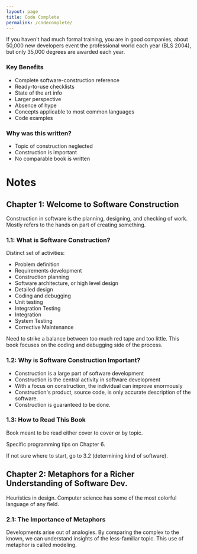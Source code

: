 ```yaml
---
layout: page
title: Code Complete
permalink: /codecomplete/
---
```


If you haven't had much formal training, you are in good companies, about 50,000 new developers
event the professional world each year (BLS 2004), but only 35,000 degrees are awarded
each year.

### Key Benefits
- Complete software-construction reference
- Ready-to-use checklists
- State of the art info
- Larger perspective
- Absence of hype
- Concepts applicable to most common languages
- Code examples

### Why was this written?

- Topic of construction neglected
- Construction is important
- No comparable book is written

# Notes

## Chapter 1: Welcome to Software Construction
Construction in software is the planning, designing, and checking of work. Mostly refers to the 
hands on part of creating something.

### 1.1: What is Software Construction?
Distinct set of activities:
- Problem definition
- Requirements development
- Construction planning
- Software architecture, or high level design
- Detailed design
- Coding and debugging
- Unit testing
- Integration Testing
- Integration
- System Testing
- Corrective Maintenance

Need to strike a balance between too much red tape and too little. This book focuses
on the coding and debugging side of the process.

### 1.2: Why is Software Construction Important?
- Construction is a large part of software development
- Construction is the central activity in software development
- With a focus on construction, the individual can improve enormously
- Construction's product, source code, is only accurate description of the software.
- Construction is guaranteed to be done.

### 1.3: How to Read This Book
Book meant to be read either cover to cover or by topic.

Specific programming tips on Chapter 6. 

If not sure where to start, go to 3.2 (determining kind of software).

## Chapter 2: Metaphors for a Richer Understanding of Software Dev.
Heuristics in design. Computer science has some of the most colorful language of any field.


### 2.1: The Importance of Metaphors
Developments arise out of analogies. By comparing the complex to the known, we 
can understand insights of the less-familiar topic. This use of metaphor
is called modeling.



